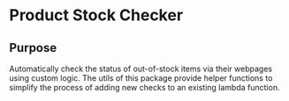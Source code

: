 # Product Stock Checker

## Purpose
Automatically check the status of out-of-stock items via their webpages using custom logic. The utils of this package provide helper functions to simplify the process of adding new checks to an existing lambda function.